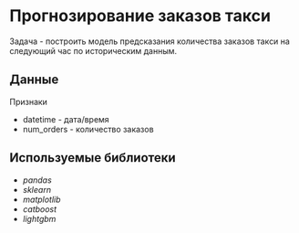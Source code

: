 # Прогнозирование заказов такси

Задача - построить модель предсказания количества заказов такси на следующий час по историческим данным.

## Данные

Признаки

- datetime - дата/время
- num_orders - количество заказов

## Используемые библиотеки

- *pandas*
- *sklearn*
- *matplotlib*
- *catboost*
- *lightgbm*
